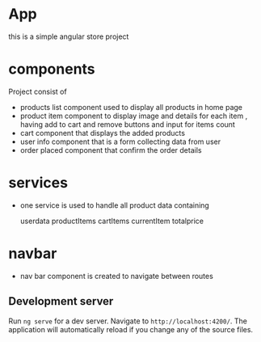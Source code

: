# App

this is a simple angular store project

# components 

Project consist of 
- products list component used to display all products in home page
- product item component to display image and details for each item , having add to cart and remove buttons and input for items count
- cart component that displays the added products
- user info component that is a form collecting data from user
- order placed component that confirm the order details 

# services 
- one service is used to handle all product data containing

  userdata
  productItems
  cartItems 
  currentItem
  totalprice

# navbar

- nav bar component is created to navigate between routes 

## Development server

Run `ng serve` for a dev server. Navigate to `http://localhost:4200/`. The application will automatically reload if you change any of the source files.

